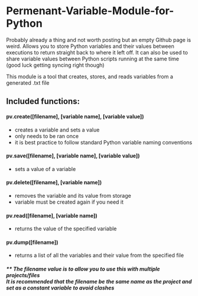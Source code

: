 # Permenant-Variable-Module-for-Python
Probably already a thing and not worth posting but an empty Github page is weird.
Allows you to store Python variables and their values between executions to return straight back to where it left off.
It can also be used to share variable values between Python scripts running at the same time (good luck getting syncing right though)

This module is a tool that creates, stores, and reads variables from a generated .txt file
## Included functions:
#### pv.create([filename], [variable name], [variable value])
 - creates a variable and sets a value
 - only needs to be ran once
 - it is best practice to follow standard Python variable naming conventions
#### pv.save([filename], [variable name], [variable value])
 - sets a value of a variable
#### pv.delete([filename], [variable name])
 - removes the variable and its value from storage
 - variable must be created again if you need it
#### pv.read([filename], [variable name])
 - returns the value of the specified variable
#### pv.dump([filename])
 - returns a list of all the variables and their value from the specified file

##### ** The filename value is to allow you to use this with multiple projects/files <br>It is recommended that the filename be the same name as the project and set as a constant variable to avoid clashes

